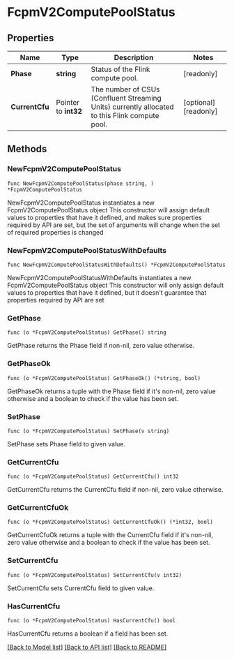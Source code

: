 # FcpmV2ComputePoolStatus

## Properties

Name | Type | Description | Notes
------------ | ------------- | ------------- | -------------
**Phase** | **string** | Status of the Flink compute pool. | [readonly] 
**CurrentCfu** | Pointer to **int32** | The number of CSUs (Confluent Streaming Units) currently allocated to this Flink compute pool. | [optional] [readonly] 

## Methods

### NewFcpmV2ComputePoolStatus

`func NewFcpmV2ComputePoolStatus(phase string, ) *FcpmV2ComputePoolStatus`

NewFcpmV2ComputePoolStatus instantiates a new FcpmV2ComputePoolStatus object
This constructor will assign default values to properties that have it defined,
and makes sure properties required by API are set, but the set of arguments
will change when the set of required properties is changed

### NewFcpmV2ComputePoolStatusWithDefaults

`func NewFcpmV2ComputePoolStatusWithDefaults() *FcpmV2ComputePoolStatus`

NewFcpmV2ComputePoolStatusWithDefaults instantiates a new FcpmV2ComputePoolStatus object
This constructor will only assign default values to properties that have it defined,
but it doesn't guarantee that properties required by API are set

### GetPhase

`func (o *FcpmV2ComputePoolStatus) GetPhase() string`

GetPhase returns the Phase field if non-nil, zero value otherwise.

### GetPhaseOk

`func (o *FcpmV2ComputePoolStatus) GetPhaseOk() (*string, bool)`

GetPhaseOk returns a tuple with the Phase field if it's non-nil, zero value otherwise
and a boolean to check if the value has been set.

### SetPhase

`func (o *FcpmV2ComputePoolStatus) SetPhase(v string)`

SetPhase sets Phase field to given value.


### GetCurrentCfu

`func (o *FcpmV2ComputePoolStatus) GetCurrentCfu() int32`

GetCurrentCfu returns the CurrentCfu field if non-nil, zero value otherwise.

### GetCurrentCfuOk

`func (o *FcpmV2ComputePoolStatus) GetCurrentCfuOk() (*int32, bool)`

GetCurrentCfuOk returns a tuple with the CurrentCfu field if it's non-nil, zero value otherwise
and a boolean to check if the value has been set.

### SetCurrentCfu

`func (o *FcpmV2ComputePoolStatus) SetCurrentCfu(v int32)`

SetCurrentCfu sets CurrentCfu field to given value.

### HasCurrentCfu

`func (o *FcpmV2ComputePoolStatus) HasCurrentCfu() bool`

HasCurrentCfu returns a boolean if a field has been set.


[[Back to Model list]](../README.md#documentation-for-models) [[Back to API list]](../README.md#documentation-for-api-endpoints) [[Back to README]](../README.md)


